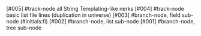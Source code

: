 [#005]       #track-node all String Templating-like nerks
[#004]       #track-node basic list file lines (duplication in universe)
[#003]       #branch-node, field sub-node (#initials:fi)
[#002]       #branch-node, list sub-node
[#001]       #branch-node, tree sub-node
